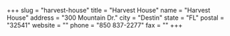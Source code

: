 +++
slug = "harvest-house"
title = "Harvest House"
name = "Harvest House"
address = "300 Mountain Dr."
city = "Destin"
state = "FL"
postal = "32541"
website = ""
phone = "850 837-2277"
fax = ""
+++
